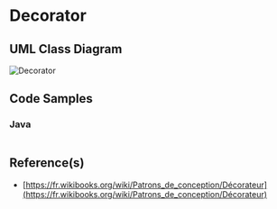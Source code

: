 # Decorator

## UML Class Diagram

![Decorator](http://www.plantuml.com/plantuml/proxy?src=https://raw.githubusercontent.com/dig2root/DesignPatternsCheatSheets/main/PlantUML/Decorator.puml? "The Decorator")

## Code Samples

### Java

```Java

```

## Reference(s)

- [https://fr.wikibooks.org/wiki/Patrons_de_conception/Décorateur](https://fr.wikibooks.org/wiki/Patrons_de_conception/Décorateur)